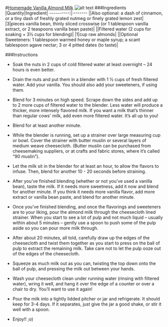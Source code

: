 #[Homemade Vanilla Almond Milk](http://food52.com/recipes/20948-homemade-vanilla-almond-milk)
![alt text](https://images.food52.com/PJGLIVW7xbRtOH9C7vxjmMXN2r0=/753x502/4a89cf01-130e-48da-9bdf-9e1fe94d96ab--milk2.jpg)
###Ingredients
|Quantity|Ingredient|
----------:|:-------
||Also optional: a dash of cinnamon, or a tiny dash of freshly grated nutmeg or finely grated lemon zest|
|3|pieces vanilla bean, thinly sliced crosswise (or 1 tablespoon vanilla extract, or 2 teaspoons vanilla bean paste)|
||Filtered water (2 cups for soaking +  3½ cups for blending)|
|1|cup raw almonds|
||Optional Sweeteners: 1 tablespoon warmed honey or maple syrup; a scant tablespoon agave nectar; 3 or 4 pitted dates (to taste)|

###Instructions

* Soak the nuts in 2 cups of cold filtered water at least overnight – 24 hours is even better.

* Drain the nuts and put them in a blender with 1 ½ cups of fresh filtered water. Add your vanilla. You should also add your sweeteners, if using them.

* Blend for 3 minutes on high speed.  Scrape down the sides and add up to 2 more cups of filtered water to the blender.  Less water will produce a thicker, more intensely flavored milk. If you want a milk that’s thinner than regular cows' milk, add even more filtered water. It’s all up to you!

* Blend for at least another minute.

* While the blender is running, set up a strainer over large measuring cup or bowl.  Cover the strainer with butter muslin or several layers of medium weave cheesecloth.  (Butter muslin can be purchased from cheesemaking suppliers, or at crafts and fabric stores, where it’s called “90 muslin”).

* Let the milk sit in the blender for at least an hour, to allow the flavors to infuse.  Then, blend for another 10 - 20 seconds before straining.

* After you’ve finished blending (whether or not you’ve used a vanilla bean), taste the milk.  If it needs more sweetness, add it now and blend for another minute.  If you think it needs more vanilla flavor, add more extract or vanilla bean paste, and blend for another minute.

* Once you've finished blending, and once the flavorings and sweeteners are to your liking, pour the almond milk through the cheesecloth lined strainer.  When you start to see a lot of pulp and not much liquid – usually within about 5 minutes – gently use a spoon to push some of the pulp aside so you can pour more milk through.

* After about 20 minutes, all told, carefully draw up the edges of the cheesecloth and twist them together as you start to press on the ball of pulp to extract the remaining milk.  Take care not to let the pulp ooze out of the edges of the cheesecloth.

* Squeeze as much milk out as you can, twisting the top down onto the ball of pulp, and pressing the milk out between your hands.

* Wash your cheesecloth clean under running water (rinsing with filtered water), wring it well, and hang it over the edge of a counter or over a chair to dry. You’ll want to use it again!

* Pour the milk into a tightly lidded pitcher or jar and refrigerate.  It should keep for 3-4 days.  If it separates, just give the jar a good shake, or stir it well with a spoon.

* Enjoy!!  ;o)